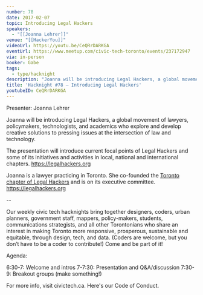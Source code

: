 ```yaml
---
number: 78
date: 2017-02-07
topic: Introducing Legal Hackers
speakers:
  - "[[Joanna Lehrer]]"
venue: "[[HackerYou]]"
videoUrl: https://youtu.be/CeQRrDARKGA
eventUrl: https://www.meetup.com/civic-tech-toronto/events/237172947
via: in-person
booker: Gabe
tags:
  - type/hacknight
description: "Joanna will be introducing Legal Hackers, a global movement of lawyers, policymakers, technologists, and academics who explore and develop creative solutions to pressing issues at the intersection of law and technology. \nThe presentation will introduce current focal points of Legal Hackers and some of its initiatives and activities in local, national and international chapters. https://legalhackers.org"
title: 'Hacknight #78 – Introducing Legal Hackers'
youtubeID: CeQRrDARKGA
---
```


Presenter: Joanna Lehrer

Joanna will be introducing Legal Hackers, a global movement of lawyers, policymakers, technologists, and academics who explore and develop creative solutions to pressing issues at the intersection of law and technology.

The presentation will introduce current focal points of Legal Hackers and some of its initiatives and activities in local, national and international chapters. https://legalhackers.org

Joanna is a lawyer practicing in Toronto. She co-founded the [Toronto chapter of Legal Hackers](https://www.legalhackto.ca/) and is on its executive committee. https://legalhackers.org

--

Our weekly civic tech hacknights bring together designers, coders, urban planners, government staff, mappers, policy-makers, students, communications strategists, and all other Torontonians who share an interest in making Toronto more responsive, prosperous, sustainable and equitable, through design, tech, and data. (Coders are welcome, but you don’t have to be a coder to contribute!) Come and be part of it!

Agenda:

6:30-7: Welcome and intros
7-7:30: Presentation and Q&A/discussion
7:30-9: Breakout groups (make something!)

For more info, visit civictech.ca. Here's our Code of Conduct.
